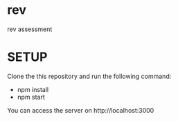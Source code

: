 # rev
rev assessment

# SETUP

Clone the this repository and run the following command:

 - npm install
 - npm start

You can access the server on http://localhost:3000